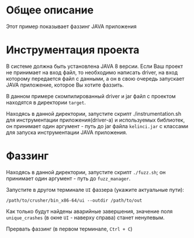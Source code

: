 # Общее описание

Этот пример показывает фаззинг JAVA приложения

# Инструментация проекта
В системе должна быть установлена JAVA 8 версии. Если Ваш проект не принимает на вход файл, то необходимо написать driver, 
на вход которому передается файл с данными, а он в свою очередь запускает JAVA приложение, которое Вы хотите фаззить.

В данном примере скомпилированный driver и jar файл с проектом находятся в директории `target`.

Находясь в данной директории, запустите скрипт ./instrumentation.sh для инструментации приложения(driver-а) и используемых библиотек,
он принимает один аргумент - путь до jar файла `kelinci.jar` с классами для запуска инструментации JAVA приложения.    

# Фаззинг

Находясь в данной директории, запустите скрипт `./fuzz.sh`;
он принимает один аргумент - путь до `fuzz_manager`.

Запустите в другом терминале `UI` фаззера (укажите актуальные пути):
```shell
/path/to/crusher/bin_x86-64/ui --outdir /path/to/out
```

Как только будут найдены аварийные завершения, значение поля `unique_crashes` (в окне `UI` - наверху справа) станет ненулевым.

Прервать фаззинг (в первом терминале, `Ctrl + С`)
